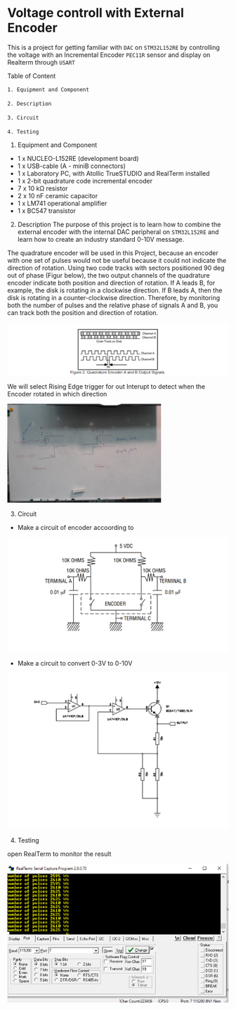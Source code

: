 # Voltage controll with External Encoder
This is a project for getting familiar with `DAC` on  `STM32L152RE` by controlling the voltage with an Incremental Encoder `PEC11R` sensor and display on Realterm through `USART`




Table of Content  
	
	1. Equipment and Component  
	
	2. Description 

	3. Circuit   

	4. Testing
	
	
1. Equipment and Component

* 1 x NUCLEO-L152RE (development board)
* 1 x USB-cable (A - miniB connectors)
* 1 x Laboratory PC, with Atollic TrueSTUDIO and RealTerm installed
* 1 x 2-bit quadrature code incremental encoder
* 7 x 10 kΩ resistor
* 2 x 10 nF ceramic capacitor
* 1 x LM741 operational amplifier
* 1 x BC547 transistor

2. Description
The purpose of this project is to learn how to combine the external encoder with the internal DAC peripheral on `STM32L152RE` and learn how to create an industry standard 0-10V message.

The quadrature encoder will be used in this Project, because an encoder with one set of pulses would not be useful because it could not indicate the direction of rotation. Using two
code tracks with sectors positioned 90 deg out of phase (Figur below), the two output channels of the quadrature encoder
indicate both position and direction of rotation. If A leads B, for example, the disk is rotating in a clockwise direction. If B
leads A, then the disk is rotating in a counter-clockwise direction. Therefore, by monitoring both the number of pulses
and the relative phase of signals A and B, you can track both the position and direction of rotation.

![quadrature](https://github.com/ThinhLe279/Voltage_Control_External_Encoder/blob/main/picture/quadrature.png)

We will select Rising Edge trigger for out Interupt to detect when the Encoder rotated in which direction 

![rising_edge](https://github.com/ThinhLe279/Voltage_Control_External_Encoder/blob/main/picture/detect.png)

3. Circuit

* Make a circuit of encoder accoording to 


 ![encoder](https://github.com/ThinhLe279/Voltage_Control_External_Encoder/blob/main/picture/Encoder_schematic.png)


* Make a circuit to convert 0-3V to 0-10V

![amplifier](https://github.com/ThinhLe279/Voltage_Control_External_Encoder/blob/main/picture/Amplifier.png)

4. Testing

open RealTerm to monitor the result

![pulse](https://github.com/ThinhLe279/Voltage_Control_External_Encoder/blob/main/picture/pulse.png)



